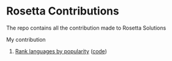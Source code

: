 # Rosetta Contributions

The repo contains all the contribution made to Rosetta Solutions

My contribution

1. [Rank languages by popularity](https://rosettacode.org/wiki/Rosetta_Code/Rank_languages_by_popularity#R) ([code](https://github.com/SanjayShetty01/Rosetta_Contributions/blob/main/Rank_languages_by_popularity.R))
